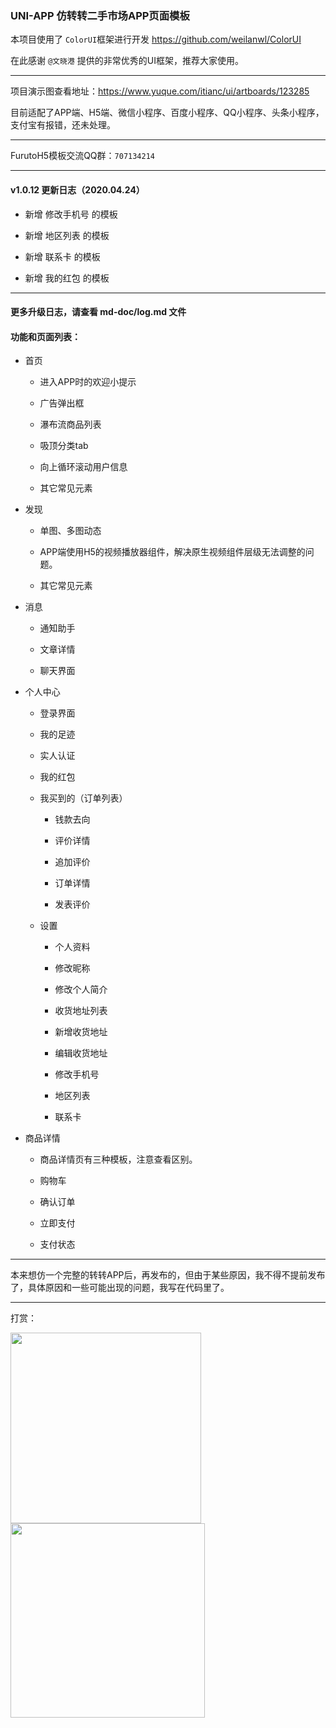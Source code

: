 ### UNI-APP 仿转转二手市场APP页面模板

本项目使用了 `ColorUI`框架进行开发 https://github.com/weilanwl/ColorUI

在此感谢 `@文晓港` 提供的非常优秀的UI框架，推荐大家使用。

****

项目演示图查看地址：https://www.yuque.com/itianc/ui/artboards/123285

目前适配了APP端、H5端、微信小程序、百度小程序、QQ小程序、头条小程序，支付宝有报错，还未处理。

****

FurutoH5模板交流QQ群：`707134214`

****

#### v1.0.12 更新日志（2020.04.24）

- 新增 修改手机号 的模板

- 新增 地区列表 的模板

- 新增 联系卡 的模板

- 新增 我的红包 的模板

****

#### 更多升级日志，请查看 md-doc/log.md 文件

#### 功能和页面列表：

- 首页
  
  - 进入APP时的欢迎小提示
  
  - 广告弹出框
  
  - 瀑布流商品列表
  
  - 吸顶分类tab
  
  - 向上循环滚动用户信息
  
  - 其它常见元素

- 发现
  
  - 单图、多图动态
  
  - APP端使用H5的视频播放器组件，解决原生视频组件层级无法调整的问题。
  
  - 其它常见元素

- 消息
  
  - 通知助手
  
  - 文章详情
  
  - 聊天界面

- 个人中心
  
  - 登录界面 
  
  - 我的足迹
  
  - 实人认证

  - 我的红包
  
  - 我买到的（订单列表）
  
	- 钱款去向
  
	- 评价详情
  
	- 追加评价
  
	- 订单详情
  
	- 发表评价
  
  - 设置

	- 个人资料
	
	- 修改昵称
	
	- 修改个人简介

	- 收货地址列表

	- 新增收货地址

	- 编辑收货地址

	- 修改手机号
	
	- 地区列表
	
	- 联系卡

- 商品详情
  
  - 商品详情页有三种模板，注意查看区别。
  
  - 购物车
  
  - 确认订单
  
  - 立即支付
  
  - 支付状态

****

本来想仿一个完整的转转APP后，再发布的，但由于某些原因，我不得不提前发布了，具体原因和一些可能出现的问题，我写在代码里了。

****

打赏：

<img title="" src="https://cdn.nlark.com/yuque/0/2020/png/285274/1585816251127-assets/web-upload/10f2801f-6083-4c03-858d-5dc84634cbc3.png" alt="" width="305">  <img title="" src="https://cdn.nlark.com/yuque/0/2020/png/285274/1585816251205-assets/web-upload/787365c3-1e5c-4be6-8acd-f4d6c1c4f874.png" alt="" width="311">
